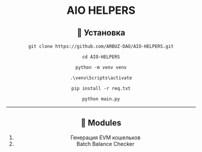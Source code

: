 <div align="center">
  <h1>AIO HELPERS</h1>
<h2>🚀 Установка</h2>

```
git clone https://github.com/ARBUZ-DAO/AIO-HELPERS.git

cd AIO-HELPERS

python -m venv venv

.\venv\Scripts\activate

pip install -r req.txt

python main.py
```
---
<h2>🚨 Modules</h2>

1. Генерация EVM кошельков
2. Batch Balance Checker